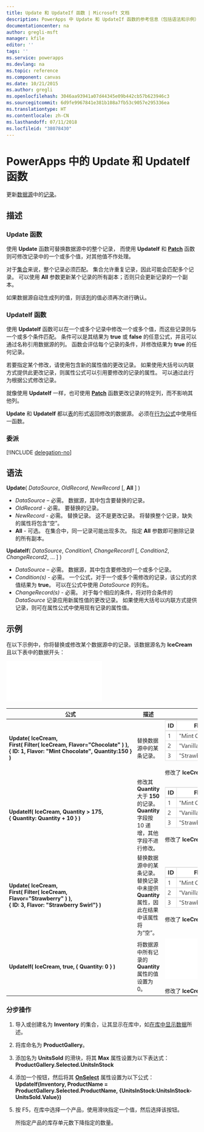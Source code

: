 ```yaml
---
title: Update 和 UpdateIf 函数 | Microsoft 文档
description: PowerApps 中 Update 和 UpdateIf 函数的参考信息（包括语法和示例）
documentationcenter: na
author: gregli-msft
manager: kfile
editor: ''
tags: ''
ms.service: powerapps
ms.devlang: na
ms.topic: reference
ms.component: canvas
ms.date: 10/21/2015
ms.author: gregli
ms.openlocfilehash: 3046aa93941a07d44345e09b442cb57b623946c3
ms.sourcegitcommit: 6d9fe9967841e381b108a7fb53c9057e295336ea
ms.translationtype: HT
ms.contentlocale: zh-CN
ms.lasthandoff: 07/11/2018
ms.locfileid: "38078430"
---
```

# <a name="update-and-updateif-functions-in-powerapps"></a>PowerApps 中的 Update 和 UpdateIf 函数
更新[数据源](../working-with-data-sources.md)中的[记录](../working-with-tables.md#records)。

## <a name="description"></a>描述
### <a name="update-function"></a>Update 函数
使用 **Update** 函数可替换数据源中的整个记录， 而使用 **UpdateIf** 和 **[Patch](function-patch.md)** 函数则可修改记录中的一个或多个值，对其他值不作处理。

对于[集合](../working-with-data-sources.md#collections)来说，整个记录必须匹配。 集合允许重复记录，因此可能会匹配多个记录。 可以使用 **All** 参数更新某个记录的所有副本；否则只会更新记录的一个副本。

如果数据源自动生成列的值，则该[列](../working-with-tables.md#columns)的值必须再次进行确认。

### <a name="updateif-function"></a>UpdateIf 函数
使用 **UpdateIf** 函数可以在一个或多个记录中修改一个或多个值，而这些记录则与一个或多个条件匹配。 条件可以是其结果为 **true** 或 **false** 的任意公式，并且可以通过名称引用数据源的列。 函数会评估每个记录的条件，并修改结果为 **true** 的任何记录。  

若要指定某个修改，请使用包含新的属性值的更改记录。 如果使用大括号以内联方式提供此更改记录，则属性公式可以引用要修改的记录的属性。 可以通过此行为根据公式修改记录。

就像使用 **UpdateIf** 一样，也可使用 **[Patch](function-patch.md)** 函数更改记录的特定列，而不影响其他列。

**Update** 和 **UpdateIf** 都以[表](../working-with-tables.md)的形式返回修改的数据源。 必须在[行为公式](../working-with-formulas-in-depth.md)中使用任一函数。

### <a name="delegation"></a>委派
[!INCLUDE [delegation-no](../../../includes/delegation-no.md)]

## <a name="syntax"></a>语法
**Update**( *DataSource*, *OldRecord*, *NewRecord* [, **All** ] )

* *DataSource* – 必需。 数据源，其中包含要替换的记录。
* *OldRecord* - 必需。 要替换的记录。
* *NewRecord* - 必需。 替换记录。 这不是更改记录。 将替换整个记录，缺失的属性将包含“空”。
* **All** - 可选。 在集合中，同一记录可能出现多次。 指定 **All** 参数即可删除记录的所有副本。

**UpdateIf**( *DataSource*, *Condition1*, *ChangeRecord1* [, *Condition2*, *ChangeRecord2*, ... ] )

* *DataSource* – 必需。 数据源，其中包含要修改的一个或多个记录。
* *Condition(s)* - 必需。 一个公式，对于一个或多个需修改的记录，该公式的求值结果为 **true**。  可以在公式中使用 *DataSource* 的列名。  
* *ChangeRecord(s)* - 必需。  对于每个相应的条件，将对符合条件的 *DataSource* 记录应用新属性值的更改记录。 如果使用大括号以内联方式提供记录，则可在属性公式中使用现有记录的属性值。

## <a name="examples"></a>示例
在以下示例中，你将替换或修改某个数据源中的记录。该数据源名为 **IceCream** 且以下表中的数据开头：

![](media/function-update-updateif/icecream.png)

| 公式 | 描述 | 结果 |
| --- | --- | --- |
| **Update(&nbsp;IceCream,<br>First(&nbsp;Filter(&nbsp;IceCream,&nbsp;Flavor="Chocolate"&nbsp;)&nbsp;), {&nbsp;ID:&nbsp;1,&nbsp;Flavor:&nbsp;"Mint&nbsp;Chocolate",&nbsp;Quantity:150&nbsp;} )** |替换数据源中的某条记录。 |<style> img { max-width: none } </style> ![](media/function-update-updateif/icecream-mint.png)<br><br>修改了 **IceCream** 数据源。 |
| **UpdateIf(&nbsp;IceCream, Quantity > 175, {&nbsp;Quantity:&nbsp;Quantity&nbsp;+&nbsp;10&nbsp;} )** |修改其 **Quantity** 大于 **150** 的记录。  **Quantity** 字段按 10 递增，其他字段不进行修改。 |![](media/function-update-updateif/icecream-mint-plus10.png)<br><br>修改了 **IceCream** 数据源。 |
| **Update(&nbsp;IceCream,<br>First(&nbsp;Filter(&nbsp;IceCream, Flavor="Strawberry"&nbsp;)&nbsp;),<br>{&nbsp;ID:&nbsp;3, Flavor:&nbsp;"Strawberry Swirl"} )** |替换数据源中的某条记录。 替换记录中未提供 **Quantity** 属性，因此在结果中该属性将为“空”。 |![](media/function-update-updateif/icecream-mint-swirl.png)<br><br>修改了 **IceCream** 数据源。 |
| **UpdateIf(&nbsp;IceCream, true, {&nbsp;Quantity:&nbsp;0&nbsp;} )** |将数据源中所有记录的 **Quantity** 属性的值设置为 0。 |![ ](./media/function-update-updateif/icecream-mint-zero.png)<br> <br>修改了 **IceCream** 数据源。 |

### <a name="step-by-step"></a>分步操作
1. 导入或创建名为 **Inventory** 的集合，让其显示在库中，如[在库中显示数据](../show-images-text-gallery-sort-filter.md)所述。
2. 将库命名为 **ProductGallery**。
3. 添加名为 **UnitsSold** 的滑块，将其 **Max** 属性设置为以下表达式：<br>**ProductGallery.Selected.UnitsInStock**
4. 添加一个按钮，然后将其 **[OnSelect](../controls/properties-core.md)** 属性设置为以下公式：<br>**UpdateIf(Inventory, ProductName = ProductGallery.Selected.ProductName, {UnitsInStock:UnitsInStock-UnitsSold.Value})**
5. 按 F5，在库中选择一个产品，使用滑块指定一个值，然后选择该按钮。
   
    所指定产品的库存单元数下降指定的数量。

